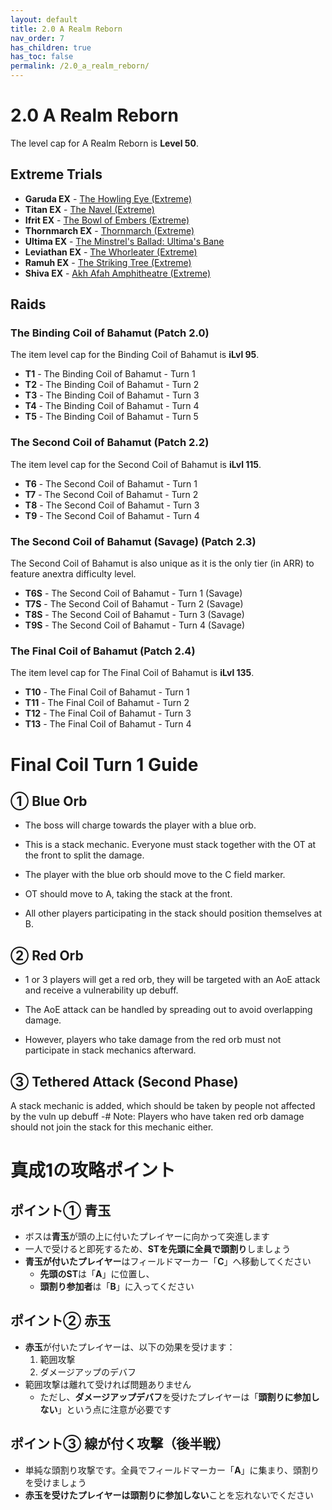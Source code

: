 ```yaml
---
layout: default
title: 2.0 A Realm Reborn
nav_order: 7
has_children: true
has_toc: false
permalink: /2.0_a_realm_reborn/
---
```


# 2.0 A Realm Reborn

The level cap for A Realm Reborn is **Level 50**.

## Extreme Trials

- **Garuda EX** - [The Howling Eye (Extreme)](extreme_trials/garuda)
- **Titan EX** - [The Navel (Extreme)](extreme_trials/titan)
- **Ifrit EX** - [The Bowl of Embers (Extreme)](extreme_trials/ifrit)
- **Thornmarch EX** - [Thornmarch (Extreme)](extreme_trials/thornmarch)
- **Ultima EX** - [The Minstrel's Ballad: Ultima's Bane](extreme_trials/ultima_weapon)
- **Leviathan EX** - [The Whorleater (Extreme)](extreme_trials/leviathan)
- **Ramuh EX** - [The Striking Tree (Extreme)](extreme_trials/ramuh)
- **Shiva EX** - [Akh Afah Amphitheatre (Extreme)](extreme_trials/shiva)

## Raids

### The Binding Coil of Bahamut (Patch 2.0)

The item level cap for the Binding Coil of Bahamut is **iLvl 95**.

- **T1** - The Binding Coil of Bahamut - Turn 1
- **T2** - The Binding Coil of Bahamut - Turn 2
- **T3** - The Binding Coil of Bahamut - Turn 3
- **T4** - The Binding Coil of Bahamut - Turn 4
- **T5** - The Binding Coil of Bahamut - Turn 5

### The Second Coil of Bahamut (Patch 2.2)

The item level cap for the Second Coil of Bahamut is **iLvl 115**.

- **T6** - The Second Coil of Bahamut - Turn 1
- **T7** - The Second Coil of Bahamut - Turn 2
- **T8** - The Second Coil of Bahamut - Turn 3
- **T9** - The Second Coil of Bahamut - Turn 4

### The Second Coil of Bahamut (Savage) (Patch 2.3)

The Second Coil of Bahamut is also unique as it is the only tier (in ARR) to
feature anextra difficulty level.

- **T6S** - The Second Coil of Bahamut - Turn 1 (Savage)
- **T7S** - The Second Coil of Bahamut - Turn 2 (Savage)
- **T8S** - The Second Coil of Bahamut - Turn 3 (Savage)
- **T9S** - The Second Coil of Bahamut - Turn 4 (Savage)

### The Final Coil of Bahamut (Patch 2.4)

The item level cap for The Final Coil of Bahamut is **iLvl 135**.

- **T10** - The Final Coil of Bahamut - Turn 1
- **T11** - The Final Coil of Bahamut - Turn 2
- **T12** - The Final Coil of Bahamut - Turn 3
- **T13** - The Final Coil of Bahamut - Turn 4

# Final Coil Turn 1 Guide

## ① Blue Orb
- The boss will charge towards the player with a blue orb.
- This is a stack mechanic. Everyone must stack together with the OT at the front to split the damage.

- The player with the blue orb should move to the C field marker.
- OT should move to A, taking the stack at the front.
- All other players participating in the stack should position themselves at B.

## ② Red Orb
- 1 or 3 players will get a red orb, they will be targeted with an AoE attack and receive a vulnerability up debuff.

- The AoE attack can be handled by spreading out to avoid overlapping damage.
- However, players who take damage from the red orb must not participate in stack mechanics afterward.

## ③ Tethered Attack (Second Phase)
A stack mechanic is added, which should be taken by people not affected by the vuln up debuff
-# Note: Players who have taken red orb damage should not join the stack for this mechanic either.

# 真成1の攻略ポイント

## ポイント① 青玉
* ボスは**青玉**が頭の上に付いたプレイヤーに向かって突進します
* 一人で受けると即死するため、**STを先頭に全員で頭割り**しましょう
* **青玉が付いたプレイヤー**はフィールドマーカー「**C**」へ移動してください
  * **先頭のST**は「**A**」に位置し、
  * **頭割り参加者**は「**B**」に入ってください

## ポイント② 赤玉
* **赤玉**が付いたプレイヤーは、以下の効果を受けます：
  1. 範囲攻撃
  2. ダメージアップのデバフ
* 範囲攻撃は離れて受ければ問題ありません
  * ただし、**ダメージアップデバフ**を受けたプレイヤーは「**頭割りに参加しない**」という点に注意が必要です

## ポイント③ 線が付く攻撃（後半戦）
* 単純な頭割り攻撃です。全員でフィールドマーカー「**A**」に集まり、頭割りを受けましょう
* **赤玉を受けたプレイヤーは頭割りに参加しない**ことを忘れないでください